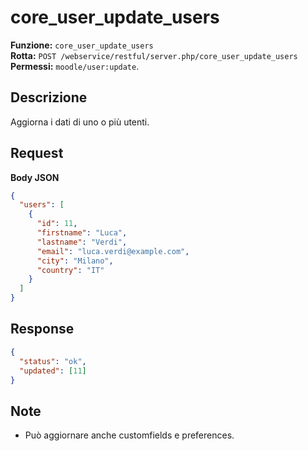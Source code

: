# core_user_update_users

**Funzione:** `core_user_update_users`  
**Rotta:** `POST /webservice/restful/server.php/core_user_update_users`  
**Permessi:** `moodle/user:update`.

## Descrizione
Aggiorna i dati di uno o più utenti.

## Request
**Body JSON**
```json
{
  "users": [
    {
      "id": 11,
      "firstname": "Luca",
      "lastname": "Verdi",
      "email": "luca.verdi@example.com",
      "city": "Milano",
      "country": "IT"
    }
  ]
}
```

## Response
```json
{
  "status": "ok",
  "updated": [11]
}
```

## Note
- Può aggiornare anche customfields e preferences.
